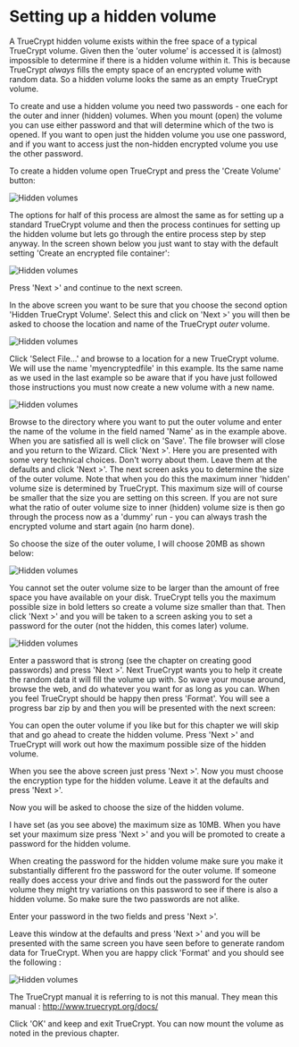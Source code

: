 Setting up a hidden volume
==========================

A TrueCrypt hidden volume exists within the free space of a typical TrueCrypt volume. Given then the 'outer volume' is accessed it is (almost) impossible to determine if there is a hidden volume within it. This is because TrueCrypt *always* fills the empty space of an encrypted volume with random data. So a hidden volume looks the same as an empty TrueCrypt volume.

To create and use a hidden volume you need two passwords - one each for the outer and inner (hidden) volumes. When you mount (open) the volume you can use either password and that will determine which of the two is opened. If you want to open just the hidden volume you use one password, and if you want to access just the non-hidden encrypted volume you use the other password.

To create a hidden volume open TrueCrypt and press the 'Create Volume' button:

![Hidden volumes](hidden_vol_001.png)

The options for half of this process are almost the same as for setting up a standard TrueCrypt volume and then the process continues for setting up the hidden volume but lets go through the entire process step by step anyway. In the screen shown below you just want to stay with the default setting 'Create an encrypted file container':

![Hidden volumes](hidden_vol_002.png)

Press 'Next >' and continue to the next screen.

In the above screen you want to be sure that you choose the second option 'Hidden TrueCrypt Volume'. Select this and click on 'Next >' you will then be asked to choose the location and name of the TrueCrypt *outer* volume.

![Hidden volumes](hidden_vol_003.png)

Click 'Select File...' and browse to a location for a new TrueCrypt volume. We will use the name 'myencryptedfile' in this example. Its the same name as we used in the last example so be aware that if you have just followed those instructions you must now create a new volume with a new name.

![Hidden volumes](hidden_vol_004.png)

Browse to the directory where you want to put the outer volume and enter the name of the volume in the field named 'Name' as in the example above. When you are satisfied all is well click on 'Save'. The file browser will close and you return to the Wizard. Click 'Next >'. Here you are presented with some very technical choices. Don't worry about them. Leave them at the defaults and click 'Next >'. The next screen asks you to determine the size of the outer volume. Note that when you do this the maximum inner 'hidden' volume size is determined by TrueCrypt. This maximum size will of course be smaller that the size you are setting on this screen. If you are not sure what the ratio of outer volume size to inner (hidden) volume size is then go through the process now as a 'dummy' run - you can always trash the encrypted volume and start again (no harm done).

So choose the size of the outer volume, I will choose 20MB as shown below:

![Hidden volumes](hidden_vol_005.png)

You cannot set the outer volume size to be larger than the amount of free space you have available on your disk. TrueCrypt tells you the maximum possible size in bold letters so create a volume size smaller than that. Then click 'Next >' and you will be taken to a screen asking you to set a password for the outer (not the hidden, this comes later) volume.

![Hidden volumes](hidden_vol_006.png)

Enter a password that is strong (see the chapter on creating good passwords) and press 'Next >'. Next TrueCrypt wants you to help it create the random data it will fill the volume up with. So wave your mouse around, browse the web, and do whatever you want for as long as you can. When you feel TrueCrypt should be happy then press 'Format'. You will see a progress bar zip by and then you will be presented with the next screen:

You can open the outer volume if you like but for this chapter we will skip that and go ahead to create the hidden volume. Press 'Next >' and TrueCrypt will work out how the maximum possible size of the hidden volume.

 

When you see the above screen just press 'Next >'.  Now you must choose the encryption type for the hidden volume. Leave it at the defaults and press 'Next >'.

Now you will be asked to choose the size of the hidden volume.

 

I have set (as you see above) the maximum size as 10MB. When you have set your maximum size press 'Next >' and you will be promoted to create a password for the hidden volume.

When creating the password for the hidden volume make sure you make it substantially different fro the password for the outer volume. If someone really does access your drive and finds out the password for the outer volume they might try variations on this password to see if there is also a hidden volume. So make sure the two passwords are not alike.

Enter your password in the two fields and press 'Next >'. 

Leave this window at the defaults and press 'Next >' and you will be presented with the same screen you have seen before to generate random data for TrueCrypt. When you are happy click 'Format' and you should see the following :

![Hidden volumes](hidden_vol_014.png)

The TrueCrypt manual it is referring to is not this manual. They mean this manual : http://www.truecrypt.org/docs/

Click 'OK' and keep and exit TrueCrypt. You can now mount the volume as noted in the previous chapter.

 